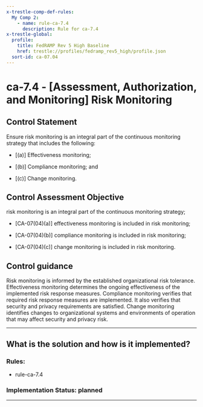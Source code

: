 ```yaml
---
x-trestle-comp-def-rules:
  My Comp 2:
    - name: rule-ca-7.4
      description: Rule for ca-7.4
x-trestle-global:
  profile:
    title: FedRAMP Rev 5 High Baseline
    href: trestle://profiles/fedramp_rev5_high/profile.json
  sort-id: ca-07.04
---
```


# ca-7.4 - \[Assessment, Authorization, and Monitoring\] Risk Monitoring

## Control Statement

Ensure risk monitoring is an integral part of the continuous monitoring strategy that includes the following:

- \[(a)\] Effectiveness monitoring;

- \[(b)\] Compliance monitoring; and

- \[(c)\] Change monitoring.

## Control Assessment Objective

risk monitoring is an integral part of the continuous monitoring strategy;

- \[CA-07(04)(a)\] effectiveness monitoring is included in risk monitoring;

- \[CA-07(04)(b)\] compliance monitoring is included in risk monitoring;

- \[CA-07(04)(c)\] change monitoring is included in risk monitoring.

## Control guidance

Risk monitoring is informed by the established organizational risk tolerance. Effectiveness monitoring determines the ongoing effectiveness of the implemented risk response measures. Compliance monitoring verifies that required risk response measures are implemented. It also verifies that security and privacy requirements are satisfied. Change monitoring identifies changes to organizational systems and environments of operation that may affect security and privacy risk.

______________________________________________________________________

## What is the solution and how is it implemented?

<!-- For implementation status enter one of: implemented, partial, planned, alternative, not-applicable -->

<!-- Note that the list of rules under ### Rules: is read-only and changes will not be captured after assembly to JSON -->

<!-- Add control implementation description here for control: ca-7.4 -->

### Rules:

  - rule-ca-7.4

### Implementation Status: planned

______________________________________________________________________
